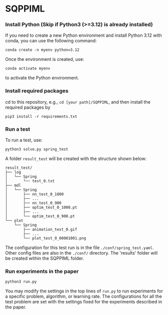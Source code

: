 # SQPPIML
### Install Python (Skip if Python3 (>=3.12) is already installed)
If you need to create a new Python environment and install Python 3.12 with conda, you can use the following command:
```
conda create -n myenv python=3.12
```
Once the environment is created, use:
```
conda activate myenv
```
to activate the Python environment.

### Install required packages
cd to this repository, e.g., `cd [your path]/SQPPIML`, and then install the required packages by
```
pip3 install -r requirements.txt
```

### Run a test
To run a test, use:
```
python3 solve.py spring_test
```
A folder `result_test` will be created with the structure shown below:

```
result_test/
├── log
│   └── Spring
│       └── test_0.txt
├── mdl
│   └── Spring
│       ├── nn_test_0_1000
│       ├── ... 
│       ├── nn_test_0_900
│       ├── optim_test_0_1000.pt
│       ├── ...
│       └── optim_test_0_900.pt
└── plot
    └── Spring
        ├── animation_test_0.gif
        ├── ...
        └── plot_test_0_00001001.png
```

The configuration for this test run is in the file `./conf/spring_test.yaml`. Other config files are also in the `./conf/` directory. The 'results' folder will 
be created within the SQPPIML folder.

### Run experiments in the paper
```
python3 run.py
```
You may modify the settings in the top lines of `run.py` to run experiments for a specific problem, algorithm, or learning rate.
The configurations for all the test problem are set with the settings fixed for the experiments
described in the paper. 
